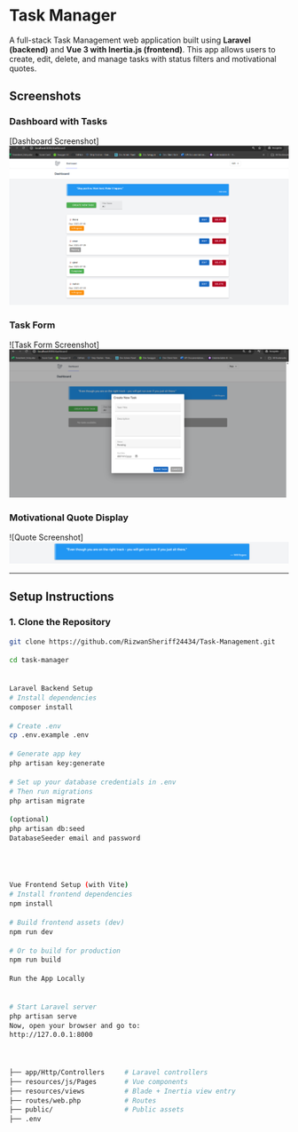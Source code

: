 # Task Manager

A full-stack Task Management web application built using **Laravel (backend)** and **Vue 3 with Inertia.js (frontend)**. 
This app allows users to create, edit, delete, and manage tasks with status filters and motivational quotes.


## Screenshots

###  Dashboard with Tasks
[Dashboard Screenshot] ![alt text](<Screenshot 2025-07-15 140448.png>)

###  Task Form
![Task Form Screenshot]  ![alt text](<Screenshot 2025-07-15 162944.png>)

###  Motivational Quote Display
![Quote Screenshot] ![alt text](<Screenshot 2025-07-15 162959.png>)

---

##  Setup Instructions

### 1. Clone the Repository

```bash
git clone https://github.com/RizwanSheriff24434/Task-Management.git

cd task-manager


Laravel Backend Setup
# Install dependencies
composer install

# Create .env
cp .env.example .env

# Generate app key
php artisan key:generate

# Set up your database credentials in .env
# Then run migrations
php artisan migrate

(optional)
php artisan db:seed
DatabaseSeeder email and password




Vue Frontend Setup (with Vite)
# Install frontend dependencies
npm install

# Build frontend assets (dev)
npm run dev

# Or to build for production
npm run build

Run the App Locally


# Start Laravel server
php artisan serve
Now, open your browser and go to:
http://127.0.0.1:8000



├── app/Http/Controllers     # Laravel controllers
├── resources/js/Pages       # Vue components
├── resources/views          # Blade + Inertia view entry
├── routes/web.php           # Routes
├── public/                  # Public assets
├── .env     